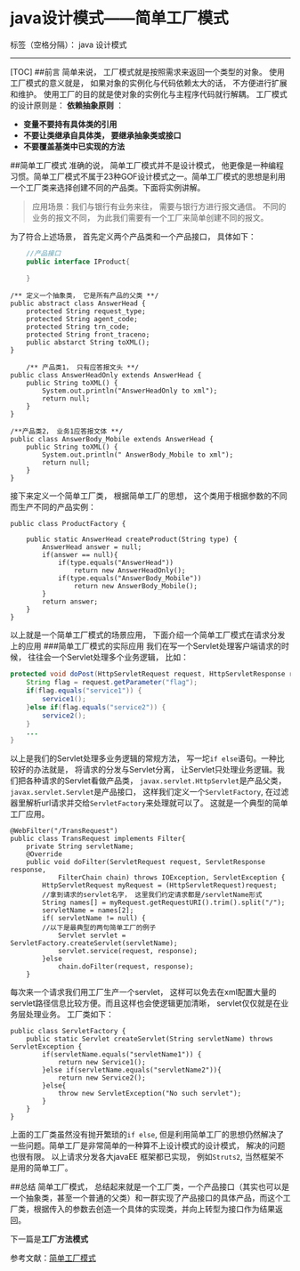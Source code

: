 ﻿# java设计模式——简单工厂模式

标签（空格分隔）： java 设计模式

---
[TOC]
##前言
简单来说， 工厂模式就是按照需求来返回一个类型的对象。 使用工厂模式的意义就是， 如果对象的实例化与代码依赖太大的话， 不方便进行扩展和维护。 使用工厂的目的就是使对象的实例化与主程序代码就行解耦。
工厂模式的设计原则是： **依赖抽象原则** ：

- **变量不要持有具体类的引用**
- **不要让类继承自具体类， 要继承抽象类或接口**
- **不要覆盖基类中已实现的方法**

##简单工厂模式
准确的说， 简单工厂模式并不是设计模式， 他更像是一种编程习惯。简单工厂模式不属于23种GOF设计模式之一。简单工厂模式的思想是利用一个工厂类来选择创建不同的产品类。下面将实例讲解。

> 应用场景：我们与银行有业务来往， 需要与银行方进行报文通信。 不同的业务的报文不同， 为此我们需要有一个工厂来简单创建不同的报文。

为了符合上述场景， 首先定义两个产品类和一个产品接口， 具体如下：
```java
    //产品接口
    public interface IProduct{
        
    }
```
```
/** 定义一个抽象类， 它是所有产品的父类 **/
public abstract class AnswerHead {
    protected String request_type; 						
	protected String agent_code;						
	protected String trn_code;							
	protected String front_traceno;	
	public abstarct String toXML();
}
```
```
    /** 产品类1， 只有应答报文头 **/
public class AnswerHeadOnly extends AnswerHead {
	public String toXML() {
		System.out.println("AnswerHeadOnly to xml");
		return null;
	}
}
```
```
/**产品类2， 业务1应答报文体 **/
public class AnswerBody_Mobile extends AnswerHead {
    public String toXML() {
        System.out.println(" AnswerBody_Mobile to xml");
        return null;
    }
}
```
接下来定义一个简单工厂类， 根据简单工厂的思想， 这个类用于根据参数的不同而生产不同的产品实例：
```
public class ProductFactory {

    public static AnswerHead createProduct(String type) {
        AnswerHead answer = null;
		if(answer == null){
			if(type.equals("AnswerHead"))
				return new AnswerHeadOnly();
			if(type.equals("AnswerBody_Mobile"))
				return new AnswerBody_Mobile();
		}
		return answer;
    }
}
```
以上就是一个简单工厂模式的场景应用， 下面介绍一个简单工厂模式在请求分发上的应用
###简单工厂模式的实际应用
我们在写一个Servlet处理客户端请求的时候， 往往会一个Servlet处理多个业务逻辑， 比如：
```java
protected void doPost(HttpServletRequest request, HttpServletResponse response) {
    String flag = request.getParameter("flag");
    if(flag.equals("service1")) {
        service1();
    }else if(flag.equals("service2")) {
        service2();
    }
    ...
}
```
以上是我们的Servlet处理多业务逻辑的常规方法， 写一坨`if else`语句。一种比较好的办法就是， 将请求的分发与Servlet分离， 让Servlet只处理业务逻辑。我们把各种请求的Servlet看做产品类， `javax.servlet.HttpServlet`是产品父类， `javax.servlet.Servlet`是产品接口， 这样我们定义一个`ServletFactory`, 在过滤器里解析url请求并交给`ServletFactory`来处理就可以了。 这就是一个典型的简单工厂应用。
```
@WebFilter("/TransRequest")
public class TransRequest implements Filter{
	private String servletName;
	@Override
	public void doFilter(ServletRequest request, ServletResponse response,
			FilterChain chain) throws IOException, ServletException {
		HttpServletRequest myRequest = (HttpServletRequest)request;
	    //拿到请求的servlet名字， 这里我们约定请求都是/servletName形式
		String names[] = myRequest.getRequestURI().trim().split("/");
		servletName = names[2];
		if( servletName != null) {
		//以下是最典型的两句简单工厂的例子
			Servlet servlet = ServletFactory.createServlet(servletName);
			servlet.service(request, response);
		}else
			chain.doFilter(request, response);
	}

```
每次来一个请求我们用工厂生产一个servlet， 这样可以免去在xml配置大量的servlet路径信息比较方便。而且这样也会使逻辑更加清晰， servlet仅仅就是在业务层处理业务。
工厂类如下：
```
public class ServletFactory {
	public static Servlet createServlet(String servletName) throws ServletException {
		if(servletName.equals("servletName1")) {
			return new Service1();
		}else if(servletName.equals("servletName2")){
			return new Service2();
		}else{
			throw new ServletException("No such servlet");
		}
	}
}
```
上面的工厂类虽然没有抛开繁琐的`if else`,  但是利用简单工厂的思想仍然解决了一些问题。简单工厂是非常简单的一种算不上设计模式的设计模式， 解决的问题也很有限。 以上请求分发各大javaEE 框架都已实现， 例如`Struts2`, 当然框架不是用的简单工厂。

##总结
简单工厂模式， 总结起来就是一个工厂类，一个产品接口（其实也可以是一个抽象类，甚至一个普通的父类）和一群实现了产品接口的具体产品，而这个工厂类，根据传入的参数去创造一个具体的实现类，并向上转型为接口作为结果返回。

下一篇是**工厂方法模式**


参考文献：[简单工厂模式][1]


  [1]: http://blog.csdn.net/zuoxiaolong8810/article/details/9044033